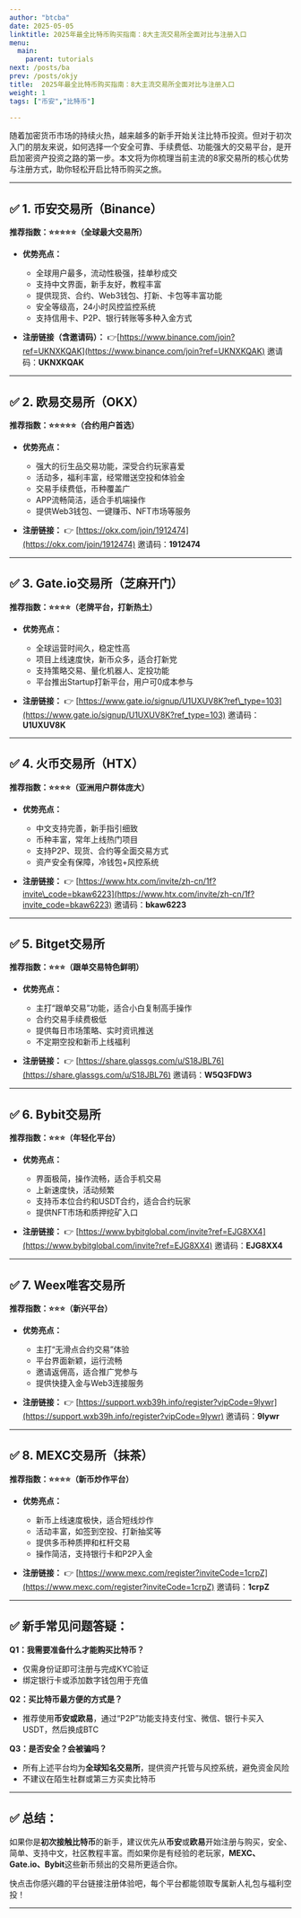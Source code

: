 ```yaml
---
author: "btcba"
date: 2025-05-05
linktitle: 2025年最全比特币购买指南：8大主流交易所全面对比与注册入口
menu:
  main:
    parent: tutorials
next: /posts/ba
prev: /posts/okjy
title:  2025年最全比特币购买指南：8大主流交易所全面对比与注册入口
weight: 1
tags: ["币安","比特币"]

---
```


随着加密货币市场的持续火热，越来越多的新手开始关注比特币投资。但对于初次入门的朋友来说，如何选择一个安全可靠、手续费低、功能强大的交易平台，是开启加密资产投资之路的第一步。本文将为你梳理当前主流的8家交易所的核心优势与注册方式，助你轻松开启比特币购买之旅。

---

## ✅ 1. **币安交易所（Binance）**

**推荐指数：⭐⭐⭐⭐⭐（全球最大交易所）**

* **优势亮点：**

  * 全球用户最多，流动性极强，挂单秒成交
  * 支持中文界面，新手友好，教程丰富
  * 提供现货、合约、Web3钱包、打新、卡包等丰富功能
  * 安全等级高，24小时风控监控系统
  * 支持信用卡、P2P、银行转账等多种入金方式

* **注册链接（含邀请码）：**
  👉[https://www.binance.com/join?ref=UKNXKQAK](https://www.binance.com/join?ref=UKNXKQAK)
  邀请码：**UKNXKQAK**

---

## ✅ 2. **欧易交易所（OKX）**

**推荐指数：⭐⭐⭐⭐⭐（合约用户首选）**

* **优势亮点：**

  * 强大的衍生品交易功能，深受合约玩家喜爱
  * 活动多，福利丰富，经常赠送空投和体验金
  * 交易手续费低，币种覆盖广
  * APP流畅简洁，适合手机端操作
  * 提供Web3钱包、一键赚币、NFT市场等服务

* **注册链接：**
  👉 [https://okx.com/join/1912474](https://okx.com/join/1912474)
  邀请码：**1912474**

---

## ✅ 3. **Gate.io交易所（芝麻开门）**

**推荐指数：⭐⭐⭐⭐（老牌平台，打新热土）**

* **优势亮点：**

  * 全球运营时间久，稳定性高
  * 项目上线速度快，新币众多，适合打新党
  * 支持策略交易、量化机器人、定投功能
  * 平台推出Startup打新平台，用户可0成本参与

* **注册链接：**
  👉 [https://www.gate.io/signup/U1UXUV8K?ref\_type=103](https://www.gate.io/signup/U1UXUV8K?ref_type=103)
  邀请码：**U1UXUV8K**

---

## ✅ 4. **火币交易所（HTX）**

**推荐指数：⭐⭐⭐⭐（亚洲用户群体庞大）**

* **优势亮点：**

  * 中文支持完善，新手指引细致
  * 币种丰富，常年上线热门项目
  * 支持P2P、现货、合约等全面交易方式
  * 资产安全有保障，冷钱包+风控系统

* **注册链接：**
  👉 [https://www.htx.com/invite/zh-cn/1f?invite\_code=bkaw6223](https://www.htx.com/invite/zh-cn/1f?invite_code=bkaw6223)
  邀请码：**bkaw6223**

---

## ✅ 5. **Bitget交易所**

**推荐指数：⭐⭐⭐（跟单交易特色鲜明）**

* **优势亮点：**

  * 主打“跟单交易”功能，适合小白复制高手操作
  * 合约交易手续费极低
  * 提供每日市场策略、实时资讯推送
  * 不定期空投和新币上线福利

* **注册链接：**
  👉 [https://share.glassgs.com/u/S18JBL76](https://share.glassgs.com/u/S18JBL76)
  邀请码：**W5Q3FDW3**

---

## ✅ 6. **Bybit交易所**

**推荐指数：⭐⭐⭐（年轻化平台）**

* **优势亮点：**

  * 界面极简，操作流畅，适合手机交易
  * 上新速度快，活动频繁
  * 支持币本位合约和USDT合约，适合合约玩家
  * 提供NFT市场和质押挖矿入口

* **注册链接：**
  👉 [https://www.bybitglobal.com/invite?ref=EJG8XX4](https://www.bybitglobal.com/invite?ref=EJG8XX4)
  邀请码：**EJG8XX4**

---

## ✅ 7. **Weex唯客交易所**

**推荐指数：⭐⭐⭐（新兴平台）**

* **优势亮点：**

  * 主打“无滑点合约交易”体验
  * 平台界面新颖，运行流畅
  * 邀请返佣高，适合推广党参与
  * 提供快捷入金与Web3连接服务

* **注册链接：**
  👉 [https://support.wxb39h.info/register?vipCode=9lywr](https://support.wxb39h.info/register?vipCode=9lywr)
  邀请码：**9lywr**

---

## ✅ 8. **MEXC交易所（抹茶）**

**推荐指数：⭐⭐⭐⭐（新币炒作平台）**

* **优势亮点：**

  * 新币上线速度极快，适合短线炒作
  * 活动丰富，如签到空投、打新抽奖等
  * 提供多币种质押和杠杆交易
  * 操作简洁，支持银行卡和P2P入金

* **注册链接：**
  👉 [https://www.mexc.com/register?inviteCode=1crpZ](https://www.mexc.com/register?inviteCode=1crpZ)
  邀请码：**1crpZ**

---

## ✅ 新手常见问题答疑：

**Q1：我需要准备什么才能购买比特币？**

* 仅需身份证即可注册与完成KYC验证
* 绑定银行卡或添加数字钱包用于充值

**Q2：买比特币最方便的方式是？**

* 推荐使用**币安或欧易**，通过“P2P”功能支持支付宝、微信、银行卡买入USDT，然后换成BTC

**Q3：是否安全？会被骗吗？**

* 所有上述平台均为**全球知名交易所**，提供资产托管与风控系统，避免资金风险
* 不建议在陌生社群或第三方买卖比特币

---

## ✅ 总结：

如果你是**初次接触比特币**的新手，建议优先从**币安**或**欧易**开始注册与购买，安全、简单、支持中文，社区教程丰富。而如果你是有经验的老玩家，**MEXC、Gate.io、Bybit**这些新币频出的交易所更适合你。

快点击你感兴趣的平台链接注册体验吧，每个平台都能领取专属新人礼包与福利空投！

---